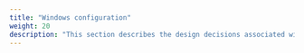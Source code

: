 ```yaml
---
title: "Windows configuration"
weight: 20
description: "This section describes the design decisions associated with Windows 10 and 11 endpoints configured according to guidance in ASD's Blueprint for Secure Cloud."
---
```

